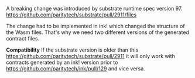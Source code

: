A breaking change was introduced by substrate runtime spec version 97. https://github.com/paritytech/substrate/pull/2911/files

The change had to be implemented in ink! which changed the structure of the Wasm files.
That's why we need two different versions of the generated contract files.

**Compatibility**
If the substrate version is older than this https://github.com/paritytech/substrate/pull/2911 it will only work
with contracts generated by an ink! version prior to https://github.com/paritytech/ink/pull/129 and vice versa.